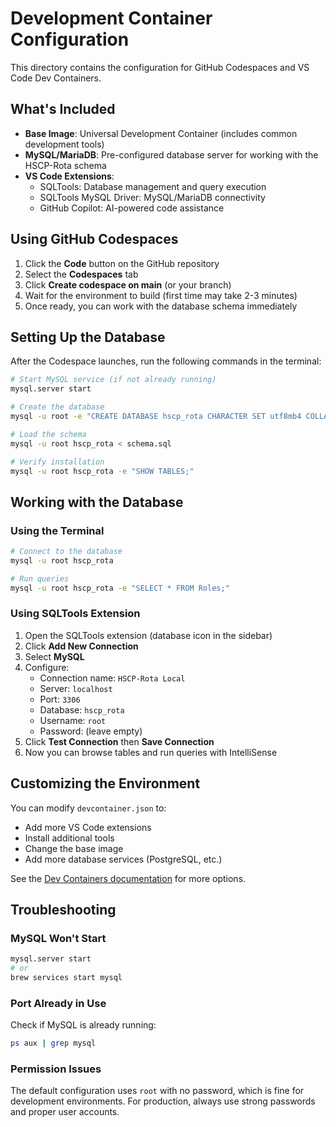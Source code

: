 # Development Container Configuration

This directory contains the configuration for GitHub Codespaces and VS Code Dev Containers.

## What's Included

- **Base Image**: Universal Development Container (includes common development tools)
- **MySQL/MariaDB**: Pre-configured database server for working with the HSCP-Rota schema
- **VS Code Extensions**:
  - SQLTools: Database management and query execution
  - SQLTools MySQL Driver: MySQL/MariaDB connectivity
  - GitHub Copilot: AI-powered code assistance

## Using GitHub Codespaces

1. Click the **Code** button on the GitHub repository
2. Select the **Codespaces** tab
3. Click **Create codespace on main** (or your branch)
4. Wait for the environment to build (first time may take 2-3 minutes)
5. Once ready, you can work with the database schema immediately

## Setting Up the Database

After the Codespace launches, run the following commands in the terminal:

```bash
# Start MySQL service (if not already running)
mysql.server start

# Create the database
mysql -u root -e "CREATE DATABASE hscp_rota CHARACTER SET utf8mb4 COLLATE utf8mb4_unicode_ci;"

# Load the schema
mysql -u root hscp_rota < schema.sql

# Verify installation
mysql -u root hscp_rota -e "SHOW TABLES;"
```

## Working with the Database

### Using the Terminal

```bash
# Connect to the database
mysql -u root hscp_rota

# Run queries
mysql -u root hscp_rota -e "SELECT * FROM Roles;"
```

### Using SQLTools Extension

1. Open the SQLTools extension (database icon in the sidebar)
2. Click **Add New Connection**
3. Select **MySQL**
4. Configure:
   - Connection name: `HSCP-Rota Local`
   - Server: `localhost`
   - Port: `3306`
   - Database: `hscp_rota`
   - Username: `root`
   - Password: (leave empty)
5. Click **Test Connection** then **Save Connection**
6. Now you can browse tables and run queries with IntelliSense

## Customizing the Environment

You can modify `devcontainer.json` to:
- Add more VS Code extensions
- Install additional tools
- Change the base image
- Add more database services (PostgreSQL, etc.)

See the [Dev Containers documentation](https://containers.dev) for more options.

## Troubleshooting

### MySQL Won't Start
```bash
mysql.server start
# or
brew services start mysql
```

### Port Already in Use
Check if MySQL is already running:
```bash
ps aux | grep mysql
```

### Permission Issues
The default configuration uses `root` with no password, which is fine for development environments. For production, always use strong passwords and proper user accounts.
